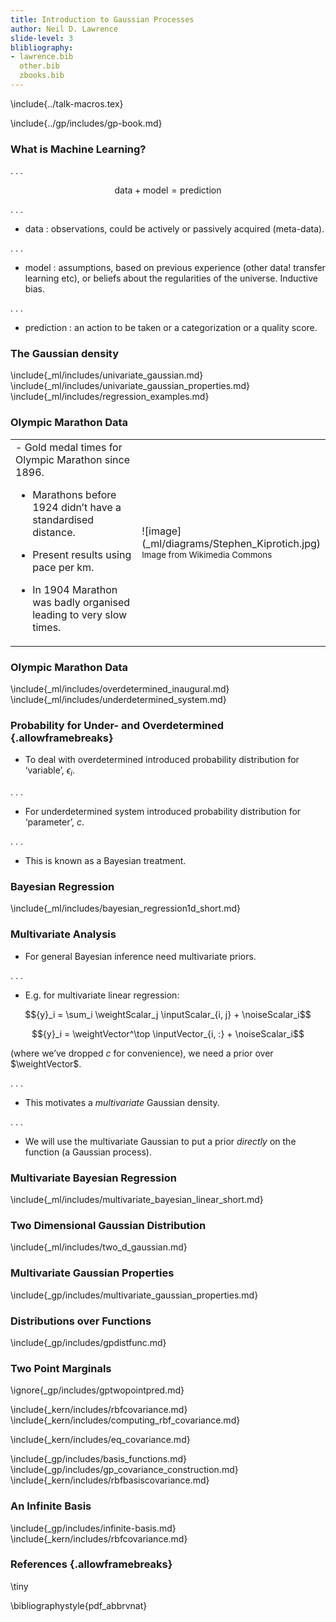 ```yaml
---
title: Introduction to Gaussian Processes
author: Neil D. Lawrence
slide-level: 3
blibliography:
- lawrence.bib
  other.bib
  zbooks.bib
---
```


<!-- To compile -->

\include{../talk-macros.tex}

\include{../gp/includes/gp-book.md}

### What is Machine Learning?

. . .

$$ \text{data} + \text{model} = \text{prediction}$$

. . .

-   $\text{data}$ : observations, could be actively or passively
    acquired (meta-data).

. . .

-   $\text{model}$ : assumptions, based on previous experience (other data!
    transfer learning etc), or beliefs about the regularities of
    the universe. Inductive bias.

. . .

-   $\text{prediction}$ : an action to be taken or a categorization or a
    quality score.

### The Gaussian density

\include{_ml/includes/univariate_gaussian.md}
\include{_ml/includes/univariate_gaussian_properties.md}
\include{_ml/includes/regression_examples.md}

### Olympic Marathon Data

<table>
<tr><td>
-   Gold medal times for Olympic Marathon since 1896.

-   Marathons before 1924 didn’t have a standardised distance.

-   Present results using pace per km.

-   In 1904 Marathon was badly organised leading to very slow times.
</td><td width="30%">
![image](_ml/diagrams/Stephen_Kiprotich.jpg)
<small>Image from Wikimedia Commons <http://bit.ly/16kMKHQ></small>
</td></tr>
</table>


### Olympic Marathon Data

<object data="_ml/diagrams/olympic_marathon.svg"  class="svgplot"></object> 

\include{_ml/includes/overdetermined_inaugural.md}
\include{_ml/includes/underdetermined_system.md}


### Probability for Under- and Overdetermined {.allowframebreaks}

-   To deal with overdetermined introduced probability distribution for
    ‘variable’, ${\epsilon}_i$.

. . .

-   For underdetermined system introduced probability distribution for
    ‘parameter’, $c$.

. . .

-   This is known as a Bayesian treatment.


### Bayesian Regression

\include{_ml/includes/bayesian_regression1d_short.md}


### Multivariate Analysis

-   For general Bayesian inference need multivariate priors.

. . .

-   E.g. for multivariate linear regression:

$${y}_i = \sum_i \weightScalar_j \inputScalar_{i, j} + \noiseScalar_i$$

$${y}_i = \weightVector^\top \inputVector_{i, :} + \noiseScalar_i$$

(where we’ve dropped $c$ for convenience), we need a prior over
$\weightVector$.

. . .

-   This motivates a *multivariate* Gaussian density.

. . .

-   We will use the multivariate Gaussian to put a prior *directly* on
    the function (a Gaussian process).

### Multivariate Bayesian Regression

\include{_ml/includes/multivariate_bayesian_linear_short.md}

### Two Dimensional Gaussian Distribution

\include{_ml/includes/two_d_gaussian.md}

### Multivariate Gaussian Properties

\include{_gp/includes/multivariate_gaussian_properties.md}

### Distributions over Functions

\include{_gp/includes/gpdistfunc.md}

### Two Point Marginals

\ignore{_gp/includes/gptwopointpred.md}

\include{_kern/includes/rbfcovariance.md}
\include{_kern/includes/computing_rbf_covariance.md}

\include{_kern/includes/eq_covariance.md}


\include{_gp/includes/basis_functions.md}
\include{_gp/includes/gp_covariance_construction.md}
\include{_kern/includes/rbfbasiscovariance.md}



### An Infinite Basis

\include{_gp/includes/infinite-basis.md}
\include{_kern/includes/rbfcovariance.md}

### References {.allowframebreaks}

\tiny

\bibliographystyle{pdf_abbrvnat}


